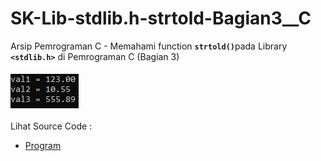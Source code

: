 # SK-Lib-stdlib.h-strtold-Bagian3__C
Arsip Pemrograman C - Memahami function <code><b>strtold()</b></code>pada Library <code><b>&lt;stdlib.h></b></code> di Pemrograman C (Bagian 3)<br><br>
<img src="https://github.com/RizkyKhapidsyah/SK-Lib-stdlib.h-strtold-Bagian3__C/blob/master/SK-Lib-stdlib.h-strtold-Bagian3__C/x64/result/001.PNG"><br><br>
Lihat Source Code : <br>
- <a href="https://github.com/RizkyKhapidsyah/SK-Lib-stdlib.h-strtold-Bagian3__C/blob/master/SK-Lib-stdlib.h-strtold-Bagian3__C/Source.c">Program</a>
